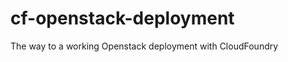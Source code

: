 cf-openstack-deployment
=======================

The way to a working Openstack deployment with CloudFoundry
